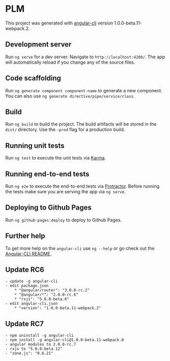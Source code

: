 # PLM

This project was generated with [angular-cli](https://github.com/angular/angular-cli) version 1.0.0-beta.11-webpack.2.

## Development server
Run `ng serve` for a dev server. Navigate to `http://localhost:4200/`. The app will automatically reload if you change any of the source files.

## Code scaffolding

Run `ng generate component component-name` to generate a new component. You can also use `ng generate directive/pipe/service/class`.

## Build

Run `ng build` to build the project. The build artifacts will be stored in the `dist/` directory. Use the `-prod` flag for a production build.

## Running unit tests

Run `ng test` to execute the unit tests via [Karma](https://karma-runner.github.io).

## Running end-to-end tests

Run `ng e2e` to execute the end-to-end tests via [Protractor](http://www.protractortest.org/). 
Before running the tests make sure you are serving the app via `ng serve`.

## Deploying to Github Pages

Run `ng github-pages:deploy` to deploy to Github Pages.

## Further help

To get more help on the `angular-cli` use `ng --help` or go check out the [Angular-CLI README](https://github.com/angular/angular-cli/blob/master/README.md).

## Update RC6
    - update -g angular-cli
    - edit package.json
        * "@angular/router": "3.0.0-rc.2"
        * "@angular/*": "2.0.0-rc.6"
        * "rxjs": "5.0.0-beta.6"
    - edit angular-cli.json
        * "version": "1.0.0-beta.11-webpack.2"

## Update RC7
    - npm uninstall -g angular-cli
    - npm install -g angular-cli@1.0.0-beta.11-webpack.8
    - angular modules to 2.0.0-rc.7
    - rxjs to "5.0.0-beta.12"
    - "zone.js": "0.6.21"